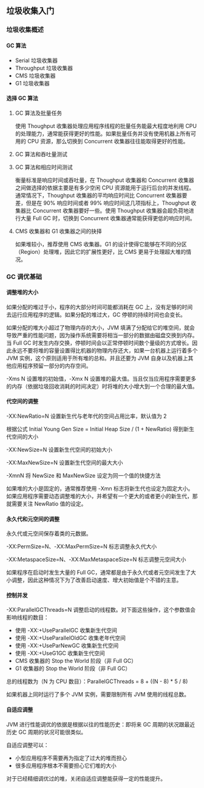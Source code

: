 ## 垃圾收集入门

### 垃圾收集概述

#### GC 算法

- Serial 垃圾收集器
- Throughput 垃圾收集器
- CMS 垃圾收集器
- G1 垃圾收集器

#### 选择 GC 算法

1. GC 算法及批量任务

   使用 Thoughput 收集器处理应用程序线程的批量任务能最大程度地利用 CPU 的处理能力，通常能获得更好的性能。如果批量任务并没有使用机器上所有可用的 CPU 资源，那么切换到 Concurrent 收集器往往能取得更好的性能。

2. GC 算法和吞吐量测试

3. GC 算法和相应时间测试

   衡量标准是响应时间或吞吐量，在 Thoughput 收集器和 Concurrent 收集器之间做选择的依据主要是有多少空闲 CPU 资源能用于运行后台的并发线程。通常情况下，Thoughput 收集器的平均响应时间比 Concurrent 收集器要差，但是在 90% 响应时间或者 99% 响应时间这几项指标上，Thoughput 收集器比 Concurrent 收集器要好一些。使用 Thoughput 收集器会超负荷地进行大量 Full GC 时，切换到 Concurrent 收集器通常能获得更低的响应时间。

4. CMS 收集器和 G1 收集器之间的抉择

   如果堆较小，推荐使用 CMS 收集器。G1 的设计使得它能够在不同的分区（Region）处理堆，因此它的扩展性更好，比 CMS 更易于处理超大堆的情况。

### GC 调优基础

#### 调整堆的大小

如果分配的堆过于小，程序的大部分时间可能都消耗在 GC 上，没有足够的时间去运行应用程序的逻辑。如果分配的堆过大，GC 停顿的持续时间也会变长。

如果分配的堆大小超过了物理内存的大小，JVM 填满了分配给它的堆空间，就会导致严重的性能问题，因为操作系统需要将相当一部分的数据由磁盘交换到内存。当 Full GC 时发生内存交换，停顿时间会以正常停顿时间数个量级的方式增长。因此永远不要将堆的容量设置得比机器的物理内存还大，如果一台机器上运行着多个 JVM 实例，这个原则适用于所有堆的总和。并且还要为 JVM 自身以及机器上其他应用程序预留一部分的内存空间。

-Xms N 设置堆的初始值，-Xmx N 设置堆的最大值。当且仅当应用程序需要更多的内存（依据垃圾回收消耗的时间决定）时将堆的大小增大到一个合理的最大值。

#### 代空间的调整

-XX:NewRatio=N 设置新生代与老年代的空间占用比率，默认值为 2

根据公式 Initial Young Gen Size = Initial Heap Size / (1 + NewRatio) 得到新生代空间的大小

-XX:NewSize=N 设置新生代空间的初始大小

-XX:MaxNewSize=N 设置新生代空间的最大大小

-XmnN 将 NewSize 和 MaxNewSize 设定为同一个值的快捷方法

如果堆的大小是固定的，通常推荐使用 -Xmn 标志将新生代也设定为固定大小。如果应用程序需要动态调整堆的大小，并希望有一个更大的或者更小的新生代，那就需要关注 NewRatio 值的设定。

#### 永久代和元空间的调整

永久代或元空间保存着类的元数据。

-XX:PermSize=N、-XX:MaxPermSize=N 标志调整永久代大小

-XX:MetaspaceSize=N、-XX:MaxMetaspaceSize=N 标志调整元空间大小

如果程序在启动时发生大量的 Full GC，通常都是由于永久代或者元空间发生了大小调整，因此这种情况下为了改善启动速度、增大初始值是个不错的主意。

#### 控制并发

-XX:ParallelGCThreads=N 调整启动的线程数。对下面这些操作，这个参数值会影响线程的数目：

- 使用 -XX:+UseParallelGC 收集新生代空间
- 使用 -XX:+UseParallelOldGC 收集老年代空间
- 使用 -XX:+UseParNewGC 收集新生代空间
- 使用 -XX:+UseG1GC 收集新生代空间
- CMS 收集器的 Stop the World 阶段（非 Full GC）
- G1 收集器的 Stop the World 阶段（非 Full GC）

总的线程数为（N 为 CPU 数目）：ParallelGCThreads = 8 + ((N - 8) * 5 / 8)

如果机器上同时运行了多个 JVM 实例，需要限制所有 JVM 使用的线程总数。

#### 自适应调整

JVM 进行性能调优的依据是根据以往的性能历史：即将来 GC 周期的状况跟最近历史 GC 周期的状况可能很类似。

自适应调整可以：

- 小型应用程序不需要再为指定了过大的堆而担心
- 很多应用程序根本不需要担心它们堆的大小

对于已经精细调优过的堆，关闭自适应调整能获得一定的性能提升。